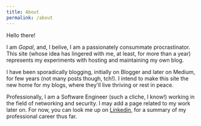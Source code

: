 ```yaml
---
title: About
permalink: /about
---
```


Hello there!

I am *Gopal*, and, I belive, I am a passionately consummate procrastinator. This site (whose idea has lingered with me, at least, for more than a year) represents my experiments with hosting and maintaining my own blog.

I have been sporadically blogging, initially on Blogger and later on Medium, for few years (not many posts though, tch!). I intend to make this site the new home for my blogs, where they'll live thriving or rest in peace.

Professionally, I am a Software Engineer (such a cliche, I know!) working in the field of networking and security. I may add a page related to my work later on. For now, you can look me up on [Linkedin](https://www.linkedin.com/in/gopalvkulkarni), for a summary of my professional career thus far.
